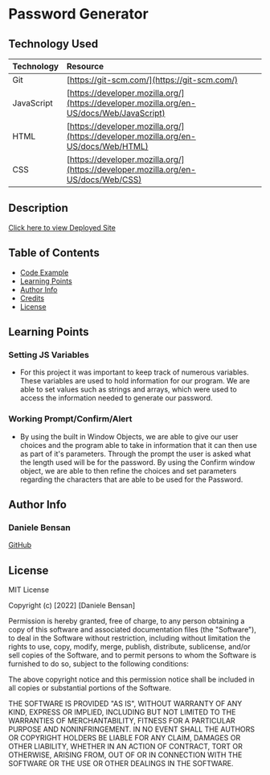 # Password Generator

## Technology Used 

|Technology | Resource |
|-----|:-----------|
| Git | [https://git-scm.com/](https://git-scm.com/)  
| JavaScript | [https://developer.mozilla.org/](https://developer.mozilla.org/en-US/docs/Web/JavaScript) |
| HTML |[https://developer.mozilla.org/](https://developer.mozilla.org/en-US/docs/Web/HTML)|
|CSS | [https://developer.mozilla.org/](https://developer.mozilla.org/en-US/docs/Web/CSS)|

## Description

[Click here to view Deployed Site]()



## Table of Contents
* [Code Example](#code-example)
* [Learning Points](#learning-points)
* [Author Info](#author-info)
* [Credits](#credits)
* [License](#license)


## Learning Points
### Setting JS Variables
- For this project it was important to keep track of numerous variables. These variables are used to hold information for our program. We are able to set values such as strings and arrays, which were used to access the information needed to generate our password.

### Working Prompt/Confirm/Alert
- By using the built in Window Objects, we are able to give our user choices and the program able to take in information that it can then use as part of it's parameters. Through the prompt the user is asked what the length used will be for the password. By using the Confirm window object, we are able to then refine the choices and set parameters regarding the characters that are able to be used for the Password. 


## Author Info

### Daniele Bensan

[GitHub](https://github.com/DBBENSAN)

## License


MIT License

Copyright (c) [2022] [Daniele Bensan]

Permission is hereby granted, free of charge, to any person obtaining a copy
of this software and associated documentation files (the "Software"), to deal
in the Software without restriction, including without limitation the rights
to use, copy, modify, merge, publish, distribute, sublicense, and/or sell
copies of the Software, and to permit persons to whom the Software is
furnished to do so, subject to the following conditions:

The above copyright notice and this permission notice shall be included in all
copies or substantial portions of the Software.

THE SOFTWARE IS PROVIDED "AS IS", WITHOUT WARRANTY OF ANY KIND, EXPRESS OR
IMPLIED, INCLUDING BUT NOT LIMITED TO THE WARRANTIES OF MERCHANTABILITY,
FITNESS FOR A PARTICULAR PURPOSE AND NONINFRINGEMENT. IN NO EVENT SHALL THE
AUTHORS OR COPYRIGHT HOLDERS BE LIABLE FOR ANY CLAIM, DAMAGES OR OTHER
LIABILITY, WHETHER IN AN ACTION OF CONTRACT, TORT OR OTHERWISE, ARISING FROM,
OUT OF OR IN CONNECTION WITH THE SOFTWARE OR THE USE OR OTHER DEALINGS IN THE
SOFTWARE.